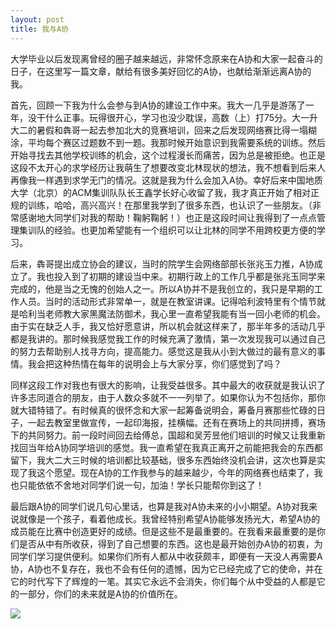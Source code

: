```yaml
---
layout: post
title: 我与A协
---
```

大学毕业以后发现离曾经的圈子越来越远，非常怀念原来在A协和大家一起奋斗的日子，在这里写一篇文章，献给有很多美好回忆的A协，也献给渐渐远离A协的我。

首先，回顾一下我为什么会参与到A协的建设工作中来。我大一几乎是游荡了一年，没干什么正事。玩得很开心，学习也没少耽误，高数（上）打75分。大一升大二的暑假和犇哥一起去参加北大的竞赛培训，回来之后发现网络赛比得一塌糊涂，平均每个赛区过题数不到一题。我那时候开始意识到我需要系统的训练。然后开始寻找去其他学校训练的机会，这个过程漫长而痛苦，因为总是被拒绝。也正是这段不太开心的求学经历让我萌生了想要改变北林现状的想法，我不想看到后来人再像我一样遇到求学无门的情况。这就是我为什么会加入A协。幸好后来中国地质大学（北京）的ACM集训队队长王鑫学长好心收留了我，我才真正开始了相对正规的训练，哈哈，高兴高兴！在那里我学到了很多东西，也认识了一些朋友。（非常感谢地大同学们对我的帮助！鞠躬鞠躬！）也正是这段时间让我得到了一点点管理集训队的经验。也更加希望能有一个组织可以让北林的同学不用跨校更方便的学习。

后来，犇哥提出成立协会的建议，当时的院学生会网络部部长张兆玉力推，A协成立了。我也投入到了初期的建设当中来。初期行政上的工作几乎都是张兆玉同学来完成的，他是当之无愧的创始人之一。所以A协并不是我创立的，我只是早期的工作人员。当时的活动形式非常单一，就是在教室讲课。记得哈利波特里有个情节就是哈利当老师教大家黑魔法防御术，我心里一直希望我能有当一回小老师的机会。由于实在缺乏人手，我又恰好愿意讲，所以机会就这样来了，那半年多的活动几乎都是我讲的。那时候我感觉我工作的时候充满了激情，第一次发现我可以通过自己的努力去帮助别人找寻方向，提高能力。感觉这是我从小到大做过的最有意义的事情。我会把这种热情在每年的说明会上与大家分享，你们感觉到了吗？

同样这段工作对我也有很大的影响，让我受益很多。其中最大的收获就是我认识了许多志同道合的朋友，由于人数众多就不一一列举了。如果你认为不包括你，那你就大错特错了。有时候真的很怀念和大家一起筹备说明会，筹备月赛那些忙碌的日子，一起去教室里做宣传，一起印海报，挂横幅。还有在赛场上的共同拼搏，赛场下的共同努力。前一段时间回去给傅总，国超和吴芳昱他们培训的时候又让我重新找回当年给A协同学培训的感觉。我一直希望在我真正离开之前能把我会的东西都留下，我大二大三时候的培训都比较基础，很多东西始终没机会讲，这次也算是实现了我这个愿望。现在A协的工作我参与的越来越少，今年的网络赛也结束了，我也只能依依不舍地对同学们说一句，加油！学长只能帮你到这了！

最后跟A协的同学们说几句心里话，也算是我对A协未来的小小期望。A协对我来说就像是一个孩子，看着他成长。我曾经特别希望A协能够发扬光大，希望A协的成员能在比赛中创造更好的成绩。但是这些不是最重要的。在我看来最重要的是你们是否从中有所收获，得到了自己想要的东西。这也是最开始创办A协的初衷，为同学们学习提供便利。如果你们所有人都从中收获颇丰，即便有一天没人再需要A协，A协也不复存在，我也不会有任何的遗憾，因为它已经完成了它的使命，并在它的时代写下了辉煌的一笔。其实它永远不会消失，你们每个从中受益的人都是它的一部分，你们的未来就是A协的价值所在。

<div class="row">
<div class="col-lg-12">
      <div class="thumbnail">
          <img src="{{site.img}}/A-Club1.png">
      </div>
</div>
</div>

